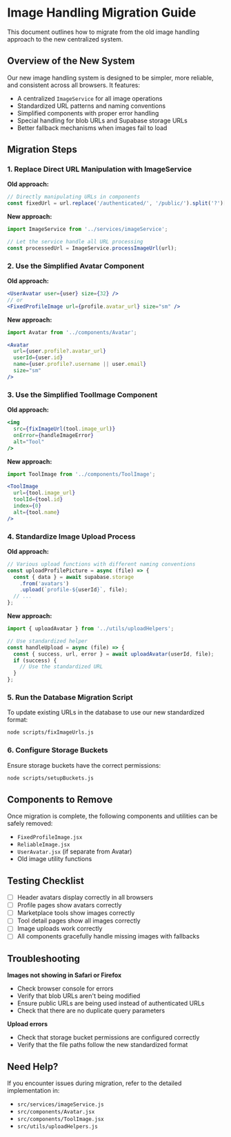 # Image Handling Migration Guide

This document outlines how to migrate from the old image handling approach to the new centralized system.

## Overview of the New System

Our new image handling system is designed to be simpler, more reliable, and consistent across all browsers. It features:

- A centralized `ImageService` for all image operations
- Standardized URL patterns and naming conventions
- Simplified components with proper error handling
- Special handling for blob URLs and Supabase storage URLs
- Better fallback mechanisms when images fail to load

## Migration Steps

### 1. Replace Direct URL Manipulation with ImageService

**Old approach:**
```jsx
// Directly manipulating URLs in components
const fixedUrl = url.replace('/authenticated/', '/public/').split('?')[0];
```

**New approach:**
```jsx
import ImageService from '../services/imageService';

// Let the service handle all URL processing
const processedUrl = ImageService.processImageUrl(url);
```

### 2. Use the Simplified Avatar Component

**Old approach:**
```jsx
<UserAvatar user={user} size={32} />
// or
<FixedProfileImage url={profile.avatar_url} size="sm" />
```

**New approach:**
```jsx
import Avatar from '../components/Avatar';

<Avatar
  url={user.profile?.avatar_url}
  userId={user.id}
  name={user.profile?.username || user.email}
  size="sm"
/>
```

### 3. Use the Simplified ToolImage Component

**Old approach:**
```jsx
<img 
  src={fixImageUrl(tool.image_url)} 
  onError={handleImageError}
  alt="Tool"
/>
```

**New approach:**
```jsx
import ToolImage from '../components/ToolImage';

<ToolImage
  url={tool.image_url}
  toolId={tool.id}
  index={0}
  alt={tool.name}
/>
```

### 4. Standardize Image Upload Process

**Old approach:**
```jsx
// Various upload functions with different naming conventions
const uploadProfilePicture = async (file) => {
  const { data } = await supabase.storage
    .from('avatars')
    .upload(`profile-${userId}`, file);
  // ...
};
```

**New approach:**
```jsx
import { uploadAvatar } from '../utils/uploadHelpers';

// Use standardized helper
const handleUpload = async (file) => {
  const { success, url, error } = await uploadAvatar(userId, file);
  if (success) {
    // Use the standardized URL
  }
};
```

### 5. Run the Database Migration Script

To update existing URLs in the database to use our new standardized format:

```bash
node scripts/fixImageUrls.js
```

### 6. Configure Storage Buckets

Ensure storage buckets have the correct permissions:

```bash
node scripts/setupBuckets.js
```

## Components to Remove

Once migration is complete, the following components and utilities can be safely removed:

- `FixedProfileImage.jsx`
- `ReliableImage.jsx`
- `UserAvatar.jsx` (if separate from Avatar)
- Old image utility functions

## Testing Checklist

- [ ] Header avatars display correctly in all browsers
- [ ] Profile pages show avatars correctly
- [ ] Marketplace tools show images correctly
- [ ] Tool detail pages show all images correctly
- [ ] Image uploads work correctly
- [ ] All components gracefully handle missing images with fallbacks

## Troubleshooting

**Images not showing in Safari or Firefox**
- Check browser console for errors
- Verify that blob URLs aren't being modified
- Ensure public URLs are being used instead of authenticated URLs
- Check that there are no duplicate query parameters

**Upload errors**
- Check that storage bucket permissions are configured correctly
- Verify that the file paths follow the new standardized format

## Need Help?

If you encounter issues during migration, refer to the detailed implementation in:
- `src/services/imageService.js`
- `src/components/Avatar.jsx`
- `src/components/ToolImage.jsx`
- `src/utils/uploadHelpers.js`